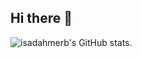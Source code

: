 ## Hi there 👋

<!--
**isadahmerb/isadahmerb** is a ✨ _special_ ✨ repository because its `README.md` (this file) appears on your GitHub profile.

Here are some ideas to get you started:

- 🔭 I’m currently working on ...
- 🌱 I’m currently learning ...
- 👯 I’m looking to collaborate on ...
- 🤔 I’m looking for help with ...
- 💬 Ask me about ...
- 📫 How to reach me: ...
- 😄 Pronouns: ...
- ⚡ Fun fact: ...
-->


![isadahmerb's GitHub stats](https://github-readme-stats.vercel.app/api?username=isadahmerb&show_icons=true&theme=radical).

